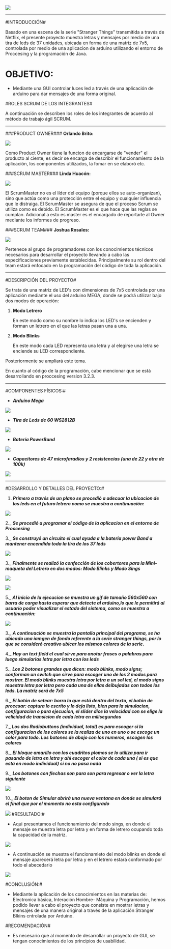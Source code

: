 ![](CARATULA1.png)

***
#INTRODUCCIÓN#

Basado en una escena de la serie "Stranger Things" transmitida a través de Netflix, el presente proyecto muestra letras y  mensajes por medio de una tira de leds de 37 unidades, ubicada en forma de una matriz de 7x5, controlada por medio de una aplicacion de arduino utilizando el entorno de Proccesing y la programación de Java.  


# OBJETIVO:
- Mediante una GUI controlar luces led a través de una aplicación de arduino para dar mensajes de una forma original. 

#ROLES SCRUM DE LOS INTEGRANTES#

A continuación se describen los roles de los integrantes de acuerdo al método de trabajo ágil SCRUM.

***
###PRODUCT OWNER###
**Orlando Brito:**

![](Orlando.png)

Como Product Owner tiene la funcion de encargarse de "vender" el producto al ciente, es decir se encarga de describir el funcionamiento de la aplicación, los componentes utilizados, la fomar en se elaboró etc.

###SCRUM MASTER###
**Linda Huacón:**

![](Linda.png)

El ScrumMaster no es el líder del equipo (porque ellos se auto-organizan), sino que actúa como una protección entre el equipo y cualquier influencia que le distraiga. El ScrumMaster se asegura de que el proceso Scrum se utiliza como es debido. El ScrumMaster es el que hace que las reglas se cumplan. Adicional a esto es master es el encargado de reportarle al Owner mediante los informes de progreso.   

###SCRUM TEAM###
**Joshua Rosales:**

![](Josh.png)

Pertenece al grupo de programadores con los conocimientos técnicos necesarios para desarrollar el proyecto llevando a cabo las especificaciones previamente establecidas.
Principalmente su rol dentro del team estará enfocado en la programación del código de toda la aplicación.

***

#DESCRIPCIÓN DEL PROYECTO#

Se trata de una matriz de LED's con dimensiones de 7x5 controlada por una aplicación mediante el uso del arduino MEGA, donde se podrá utilizar bajo dos modos de operación:
 
1. **Modo Letrero**

	En este modo como su nombre lo indica los LED's se encienden y forman un letrero en el que las letras pasan una a una. 

2. **Modo Blinks**

	En este modo cada LED representa una letra y al elegirse una letra se enciende su LED correspondiente.

Posteriormente se ampliará este tema.
 
En cuanto al código de la programación, cabe mencionar que se está desarrollando en proccesing version 3.2.3.

***

#COMPONENTES FÍSICOS:#
  - ***Arduino Mega***

 ![](Arduino.png) 

- ***Tira de Leds de 60 WS2812B***

![](TiraDeLeds.png)

- ***Batería PowerBand***

![](POWERBAND.png)

- ***Capacitores de 47 microfaradios y 2 resistencias (una de 22 y otra de 100k)***

![](circuito.png)

***

#DESARROLLO Y DETALLES DEL PROYECTO:#
1. ***Primero a través de un plano se procedió a adecuar la ubicacion de los leds en el futuro letrero como se muestra a continuación:***

![](plano.png)

2._ ***Se procedió a programar el código de la aplicacion en el entorno de Proccesing***

3._ ***Se construyó un circuito el cual ayuda a la bateria power Band a mantener encendida toda la tira de los 37 leds***

![](circuito.png)

3._ ***Finalmente se realizó la confección de los cobertores para la Mini-maqueta del Letrero en dos modos: Modo Blinks y Modo Sings***

![](LETREROBLINKS.png)


![](MODOSINGS.png)

5._ ***Al inicio de la ejecucion se muestra un gif de tamaño 560x560 con barra de carga hasta esperar que detecte al arduino,lo que le permitirá al usuario poder visualizar el estado del sistema, como se muestra a continuación:***

![](imagengif.png)

3._ ***A continuación se muestra la pantalla principal del programa, se ha ubicado una iamgen de fondo referente a la serie stranger things, por lo que se consideró creativo ubicar los mismos colores de la serie.***

4._ ***Hay un text field el cual sirve para anotar frases o palabras para luego simularlas letra por letra con los leds***

5._ ***Los 2 botones grandes que dicen: modo blinks, modo signs; conforman un switch que sirve para escoger uno de los 2 modos para mostrar. El modo blinks muestra letra por letra a un sol led, el modo signs muestra letra por letra pero cada una de ellas deibujadas con todos los leds. La matriz será de 7x5***

6._ ***El botón de setear: borra lo que está dentro del texto, el botón de procesar: captura lo escrito y lo deja listo, bien para la simulacion, configuracion o para ejecucion, el slider dice la velocidad con se elige la velicidad de transicion de cada letra en milisegundos***
 
7._ ***Los dos Radiobuttons (individual, total) es para escoger si la configuracion de los colores se la realiza de uno en uno o se escoge un color para todo. Los botones de abajo con los numeros, escogen los colores***

8._ ***El bloque amarillo con los cuadritos plomos se lo utiliza para ir pasando de letra en letra  y ahi escoger el color  de cada una ( si es que esta en modo individual) si no no pasa nada***

9._ ***Los botones con flechas son para son para regresar o ver la letra siguiente***

![](pantallaprincipal.png)

10._ ***El boton de Simular abrirá una nueva ventana en donde se simulará el final que por el momento no esta configurado***

![](ventanaSimular.png)
#RESULTADO:#

- Aqui presentamos el funcionamiento del modo sings, en donde el mensaje se muestra letra por letra y en forma de letrero ocupando toda la capacidad de la matriz.

![](LETRA-A-.png)

- A continuación se muestra el funcionamieto del modo blinks en donde el mensaje aparecerá letra por letra y en el letrero estará conformado por todo el abecedario

![](MENSAJE.png)
 
#CONCLUSIÓN:#
- Mediante la aplicación  de los conocimientos en las materias de: Electronica básica, Interación Hombre- Máquina y Programación, hemos podido llevar a cabo el proyecto que consiste en mostrar letras y  mensajes de una manera original a través de la aplicación Stranger Blkins cntrolada por Arduino. 

#RECOMENDACIÓN#

- Es necesario que al momento de desarrollar un proyecto de GUI, se tengan conocimientos de los principios de usabilidad. 